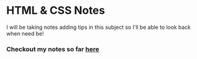 # HTML & CSS Notes 

I will be taking notes adding tips in this subject so I'll be able to look back when need be!

### Checkout my notes so far [here](https://github.com/web4locals/HTML_CSS/blob/main/index.html)